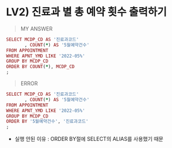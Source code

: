# LV2) 진료과 별 총 예약 횟수 출력하기
> MY ANSWER
```ruby
SELECT MCDP_CD AS '진료과코드'
       , COUNT(*) AS '5월예약건수'
FROM APPOINTMENT
WHERE APNT_YMD LIKE '2022-05%'
GROUP BY MCDP_CD
ORDER BY COUNT(*), MCDP_CD
;
```
> ERROR
```ruby
SELECT MCDP_CD AS '진료과코드'
       , COUNT(*) AS '5월예약건수'
FROM APPOINTMENT
WHERE APNT_YMD LIKE '2022-05%'
GROUP BY MCDP_CD
ORDER BY '5월예약건수', '진료과코드'
;
```
* 실행 안된 이유 : ORDER BY절에 SELECT의 ALIAS를 사용했기 때문
